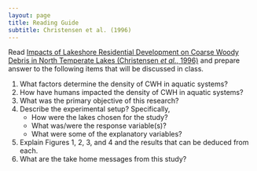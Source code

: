 ```yaml
---
layout: page
title: Reading Guide
subtitle: Christensen et al. (1996)
---
```


Read [Impacts of Lakeshore Residential Development on Coarse Woody Debris in North Temperate Lakes (Christensen *et al.*, 1996)](RESOURCES/Christensenetal_1996_CWHdevelopment.pdf) and prepare answer to the following items that will be discussed in class.

1. What factors determine the density of CWH in aquatic systems?
1. How have humans impacted the density of CWH in aquatic systems?
1. What was the primary objective of this research?
1. Describe the experimental setup?  Specifically,
   * How were the lakes chosen for the study?
   * What was/were the response variable(s)?
   * What were some of the explanatory variables?
1. Explain Figures 1, 2, 3, and 4 and the results that can be deduced from each.
1. What are the take home messages from this study?
